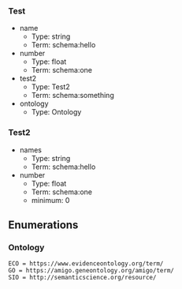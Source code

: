 ### Test

- name
  - Type: string
  - Term: schema:hello
- number
  - Type: float
  - Term: schema:one
- test2
  - Type: Test2
  - Term: schema:something
- ontology
  - Type: Ontology

### Test2

- names
  - Type: string
  - Term: schema:hello
- number
  - Type: float
  - Term: schema:one
  - minimum: 0

## Enumerations

### Ontology

```
ECO = https://www.evidenceontology.org/term/
GO = https://amigo.geneontology.org/amigo/term/
SIO = http://semanticscience.org/resource/
```